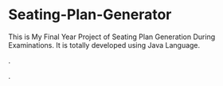 # Seating-Plan-Generator

This is My Final Year Project of Seating Plan Generation During Examinations. It is totally developed using Java Language.












.
















































































































































































































.






































